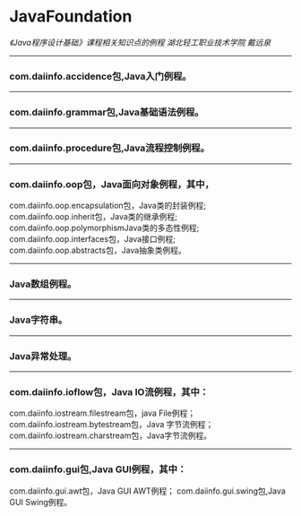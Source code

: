 #  JavaFoundation  
_《Java程序设计基础》课程相关知识点的例程  湖北轻工职业技术学院 戴远泉_
****
### com.daiinfo.accidence包,Java入门例程。 
****
### com.daiinfo.grammar包,Java基础语法例程。
****
### com.daiinfo.procedure包,Java流程控制例程。
****
### com.daiinfo.oop包，Java面向对象例程，其中，      
com.daiinfo.oop.encapsulation包，Java类的封装例程;  
com.daiinfo.oop.inherit包，Java类的继承例程;    
com.daiinfo.oop.polymorphismJava类的多态性例程;    
com.daiinfo.oop.interfaces包，Java接口例程;  
com.daiinfo.oop.abstracts包，Java抽象类例程。
****
### Java数组例程。 
****
### Java字符串。  
****
### Java异常处理。
****
### com.daiinfo.ioflow包，Java IO流例程，其中：  
 com.daiinfo.iostream.filestream包，java File例程；  
 com.daiinfo.iostream.bytestream包，Java 字节流例程；  
 com.daiinfo.iostream.charstream包，Java字节流例程。 
****
### com.daiinfo.gui包,Java GUI例程，其中：
  com.daiinfo.gui.awt包，Java GUI AWT例程；
  com.daiinfo.gui.swing包,Java GUI Swing例程。
